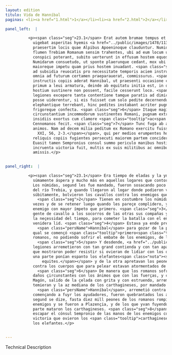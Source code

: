 ```yaml
---
layout: edition
titulo: Vida de Hanníbal
paginas: <li><a href="1.html">1</a></li><li><a href="2.html">2</a></li><li><a href="3.html">3</a></li><li><a href="4.html">4</a></li><li><a href="5.html">5</a></li><li><a href="6.html">6</a></li><li><a href="7.html">7</a></li><li><a href="8.html">8</a></li><li><a href="9.html">9</a></li><li><a href="10.html">10</a></li><li><a href="11.html">11</a></li><li><a href="12.html">12</a></li><li><a href="13.html">13</a></li><li><a href="14.html">14</a></li><li><a href="15.html">15</a></li><li><a href="16.html">16</a></li><li><a href="17.html">17</a></li><li><a href="18.html">18</a></li><li><a href="19.html">19</a></li><li><a href="20.html">20</a></li><li><a href="21.html">21</a></li><li><a href="22.html">22</a></li><li><a href="23.html">23</a></li><li><a href="24.html">24</a></li><li><a href="25.html">25</a></li><li><a href="26.html">26</a></li><li><a href="27.html">27</a></li><li><a href="28.html">28</a></li><li><a href="29.html">29</a></li><li><a href="30.html">30</a></li><li><a href="31.html">31</a></li><li><a href="32.html">32</a></li><li><a href="33.html">33</a></li><li><a href="34.html">34</a></li><li><a href="35.html">35</a></li><li><a href="36.html">36</a></li><li><a href="37.html">37</a></li><li><a href="38.html">38</a></li><li><a href="39.html">39</a></li><li><a href="40.html">40</a></li><li><a href="41.html">41</a></li><li><a href="42.html">42</a></li><li><a href="43.html">43</a></li><li><a href="44.html">44</a></li><li><a href="45.html">45</a></li><li><a href="46.html">46</a></li><li><a href="47.html">47</a></li><li><a href="48.html">48</a></li><li><a href="49.html">49</a></li><li><a href="50.html">50</a></li><li><a href="51.html">51</a></li><li><a href="52.html">52</a></li><li><a href="53.html">53</a></li><li><a href="54.html">54</a></li><li><a href="55.html">55</a></li><li><a href="56.html">56</a></li><li><a href="57.html">57</a></li><li><a href="58.html">58</a></li><li><a href="59.html">59</a></li><li><a href="60.html">60</a></li><li><a href="61.html">61</a></li><li><a href="62.html">62</a></li><li><a href="63.html">63</a></li><li><a href="64.html">64</a></li><li><a href="65.html">65</a></li><li><a href="66.html">66</a></li><li><a href="67.html">67</a></li><li><a href="68.html">68</a></li><li><a href="69.html">69</a></li><li><a href="70.html">70</a></li><li><a href="71.html">71</a></li><li><a href="72.html">72</a></li><li><a href="73.html">73</a></li><li><a href="74.html">74</a></li><li><a href="75.html">75</a></li><li><a href="76.html">76</a></li><li><a href="77.html">77</a></li><li><a href="78.html">78</a></li><li><a href="79.html">79</a></li><li><a href="80.html">80</a></li><li><a href="81.html">81</a></li><li><a href="82.html">82</a></li><li><a href="83.html">83</a></li><li><a href="84.html">84</a></li><li><a href="85.html">85</a></li><li><a href="86.html">86</a></li><li><a href="87.html">87</a></li><li><a href="88.html">88</a></li><li><a href="89.html">89</a></li><li><a href="90.html">90</a></li><li><a href="91.html">91</a></li><li><a href="92.html">92</a></li><li><a href="93.html">93</a></li><li><a href="94.html">94</a></li><li><a href="95.html">95</a></li><li><a href="96.html">96</a></li>

panel_left:  |

          <p><span class="seg">23.1</span> Erat autem brumae tempus et summa
            uigebat asperitas hyemis <a href="../public/images/1478/113r.jpg" target="new"><img class="facs" src="../public/images/1491/1491.jpg"/></a>[113r] in iis
            praesertim locis quae Alpibus Apoeninoque clauduntur. Numidae, ut praeceptum erat citra
            flumen Trebiam Romanum sensim trahentes, ubi ad eum locum uenerunt, unde suorum signa
            conspici poterant, subito uerterunt in effusum hostem equos. <span class="seg">2</span> Est enim
            Numidarum consuetudo, ut sponte plaerunque cedant, mox ubi uisum fuerit, sistant, rursus
            maioreque impetu quam prius hostem inuadant. <span class="seg">3</span> Sempronius extemplo equitibus
            ad subsidia reuocatis pro necessitate temporis aciem instruit, pugnam cum hoste, qui
            omnia ad futurum certamen praeparauerat, commissurus. <span class="seg">4</span> Iam enim cum
            instructis copiis aderat Hannibal, ut praesenti occasione certandi uteretur. Pugna
            primum a leui armatura, deinde ab equitatu initia est, in qua Romani equites cum impetum
            hostium sustinere non possent, facile cesserunt loco. <span class="seg">5</span> Praelium deinde
            legiones excepere tanta contentione tamque paratis ad dimicandum animis, ut resistere
            posse uiderentur, si eis fuisset cum solo pedite decernendum. Sed hinc equites
            elephantique terrebant, hinc pedites instabant acriter pugnantes aduersus corpora fame
            frigoreque confecta. <span class="seg">6</span> Itaque magis animis quam uiribus hanc molem
            circunstantium incommodorum sustinentes Romani, pugnam extraxere, quousque Mago ex
            insidiis exortus cum clamore <span class="tooltip">ac<span class="tooltiptext">et <span class="siglas">F W</span> </span></span> tumultu incautos inuasit, et media Poenorum acies iussu Hannibalis impetum in
            Cennomanos fecit. <span class="seg">7</span> Tunc fuga ab auxiliaribus caepta Romanorum fraegit
            animos. Nam ad decem milia peditum ex Romano exercitu fuisse dicuntur<span class="nota"><sup>22</sup><span class="texto_nota">Livio
              XXI, 56, 2-3.</span></span>, qui per medios erumpentes hostes se Placentiam contulere. Ex
            reliquis copiis fugientes persecuti maiorem partem conciderunt poeni. <span class="seg">8</span>
            Euasit tamen Sempronius consul summo periculo manibus hostium euitatis. Nec Poenis
            incruenta uictoria fuit, multis ex suis militibus ac omnibus prope elephantis
            amissis.</p>
        

panel_right:  |

          <p><span class="seg">23.1</span> Era tiempo de eladas y la ynvernada era
            súmamente áspera y mucho más en aquellos logares que contornan los Alpes y el Apenino.
            Los númidas, segund les fue mandado, fueron sosacando poco a poco los romanos aquende
            del río Trebia, y quando llegaron al logar donde podieron veer las señas de los suyos
            súbitamente, bolvieron los cavallos contra los enemigos que venían esparzidos.
              <span class="seg">2</span> Tienen en costumbre los númidas de se retraher de su voluntad muchas
            vezes y de se retener luego quando les pareçe complidero, y arremeten de nuevo al
            enemigo con mayor ímpeto que primero. <span class="seg">3</span> Sempronio prestamente fizo tornar su
            gente de cavallo a los socorros de las otras sus compañas y puso en orden la az, segund
            la neçessidad del tiempo, para cometer la batalla con el enemigo ya antes aparejado a la
            venidera lid. <span class="seg">4</span> Estava ya ende presente con sus compañas ordenadas
              <span class="persName">Hanníbal</span> para gozar de la presente occasión de la contienda, la
            qual se començó <span class="tooltip">primero<span class="tooltiptext">prmero  </span></span> entre los de ligera armadura y después entre los de cavallo, pero los cavalleros
            romanos, no podiendo sofrir el embate de los enemigos, de ligero se retraxeron.
              <span class="seg">5</span> Y desdende, <a href="../public/images/1491/169v.png" target="new"><img class="facs" src="../public/images/1491/1491.jpg"/></a>[169v,b] las
            legiones arremetieron con tan grand contienda y con tan aparejados ánimos para pelear,
            que mostraron poder resistir si ovieran de lidiar con los otros peones sólos. Mas de la
            una parte ponían espanto los elefantes<span class="nota"><sup>9</sup><span class="texto_nota">P. omite el sujeto lat.
                equites.</span></span> y de la otra apretavan los peones agramente
            contra los cuerpos que para pelear estavan atormentados de fambre y de frío.
              <span class="seg">6</span> De manera que los romanos sofrieron más aquesta difficultad y peso de los
            daños çircunstantes con los ánimos que con las fuerças, y continuaron la pelea fasta que
            Magón, salido de la çelada con grita y con estruendo, arremetió contra los que d’esto no
            temieran y la az mediana de los carthagineses, por mandado de
              <span class="persName">Hanníbal</span>, arremetió contra los çenomanos. <span class="seg">7</span> Entonçes,
            començando a fuyr los ayudadores, fueron quebrantados los ánimos de los romanos ca,
            segund se dize, fasta diez mill peones de los romanos rompieron por medio de los
            enemigos y se fueron a Plazençia, y de los que yvan fuyendo de las otras compañas, grand
            parte mataron los carthagineses. <span class="seg">8</span> Con todo, pudo
            escapar el cónsul Sempronio de las manos de los enemigos con soberano peligro, y la
            victoria que ovieron los <span class="tooltip">carthagineses<span class="tooltiptext">Carthagines  </span></span> no fue sin sangre, porque perdieron muchos de los suyos y quasi todos
            los elefantes.</p>
        

---
```


Technical Description 